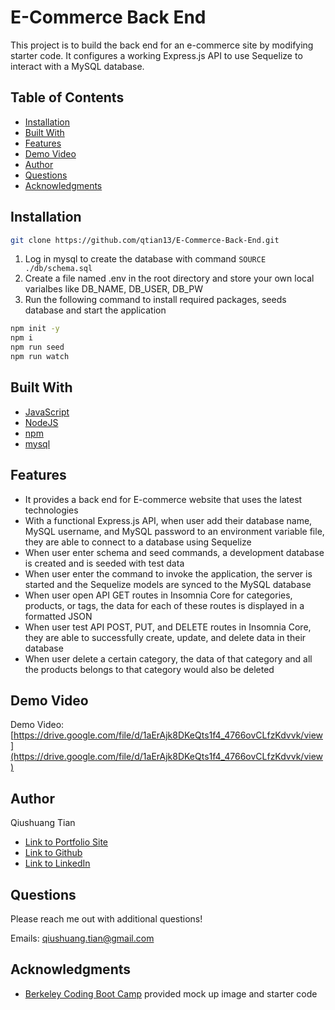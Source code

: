 # E-Commerce Back End
This project is to build the back end for an e-commerce site by modifying starter code. It configures a working Express.js API to use Sequelize to interact with a MySQL database.

## Table of Contents
* [Installation](#installation)
* [Built With](#built-with)
* [Features](#features)
* [Demo Video](#demo-video)
* [Author](#author)
* [Questions](#questions)
* [Acknowledgments](#acknowledgments)

## Installation
```bash
git clone https://github.com/qtian13/E-Commerce-Back-End.git
```
1. Log in mysql to create the database with command `SOURCE ./db/schema.sql`
2. Create a file named .env in the root directory and store your own local varialbes like DB_NAME, DB_USER, DB_PW
3. Run the following command to install required packages, seeds database and start the application
```bash
npm init -y
npm i
npm run seed
npm run watch
```
## Built With
* [JavaScript](https://www.javascript.com/)
* [NodeJS](https://nodejs.org/en/)
* [npm](https://www.npmjs.com/)
* [mysql](https://www.mysql.com/)

## Features
* It provides a back end for E-commerce website that uses the latest technologies
* With a functional Express.js API, when user add their database name, MySQL username, and MySQL password to an environment variable file, they are able to connect to a database using Sequelize
* When user enter schema and seed commands, a development database is created and is seeded with test data
* When user enter the command to invoke the application, the server is started and the Sequelize models are synced to the MySQL database
* When user open API GET routes in Insomnia Core for categories, products, or tags, the data for each of these routes is displayed in a formatted JSON
* When user test API POST, PUT, and DELETE routes in Insomnia Core, they are able to successfully create, update, and delete data in their database
* When user delete a certain category, the data of that category and all the products belongs to that category would also be deleted

## Demo Video
Demo Video: [https://drive.google.com/file/d/1aErAjk8DKeQts1f4_4766ovCLfzKdvvk/view](https://drive.google.com/file/d/1aErAjk8DKeQts1f4_4766ovCLfzKdvvk/view)

## Author
Qiushuang Tian
- [Link to Portfolio Site](https://qtian13.github.io/myPortfolio/)
- [Link to Github](https://github.com/qtian13)
- [Link to LinkedIn](https://www.linkedin.com/in/qiushuang-tian-a9754248/)

## Questions
Please reach me out with additional questions!

Emails: qiushuang.tian@gmail.com

## Acknowledgments
- [Berkeley Coding Boot Camp](https://bootcamp.berkeley.edu/coding/) provided mock up image and starter code






